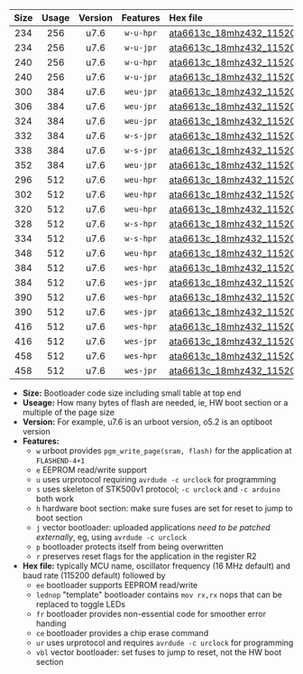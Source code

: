 |Size|Usage|Version|Features|Hex file|
|:-:|:-:|:-:|:-:|:--|
|234|256|u7.6|`w-u-hpr`|[ata6613c_18mhz432_115200bps_ur.hex](https://raw.githubusercontent.com/stefanrueger/urboot/main//ata6613c_18mhz432_115200bps_ur.hex)|
|234|256|u7.6|`w-u-jpr`|[ata6613c_18mhz432_115200bps_ur_vbl.hex](https://raw.githubusercontent.com/stefanrueger/urboot/main//ata6613c_18mhz432_115200bps_ur_vbl.hex)|
|240|256|u7.6|`w-u-hpr`|[ata6613c_18mhz432_115200bps_lednop_ur.hex](https://raw.githubusercontent.com/stefanrueger/urboot/main//ata6613c_18mhz432_115200bps_lednop_ur.hex)|
|240|256|u7.6|`w-u-jpr`|[ata6613c_18mhz432_115200bps_lednop_ur_vbl.hex](https://raw.githubusercontent.com/stefanrueger/urboot/main//ata6613c_18mhz432_115200bps_lednop_ur_vbl.hex)|
|300|384|u7.6|`weu-jpr`|[ata6613c_18mhz432_115200bps_ee_ur_vbl.hex](https://raw.githubusercontent.com/stefanrueger/urboot/main//ata6613c_18mhz432_115200bps_ee_ur_vbl.hex)|
|306|384|u7.6|`weu-jpr`|[ata6613c_18mhz432_115200bps_ee_lednop_ur_vbl.hex](https://raw.githubusercontent.com/stefanrueger/urboot/main//ata6613c_18mhz432_115200bps_ee_lednop_ur_vbl.hex)|
|324|384|u7.6|`weu-jpr`|[ata6613c_18mhz432_115200bps_ee_lednop_fr_ur_vbl.hex](https://raw.githubusercontent.com/stefanrueger/urboot/main//ata6613c_18mhz432_115200bps_ee_lednop_fr_ur_vbl.hex)|
|332|384|u7.6|`w-s-jpr`|[ata6613c_18mhz432_115200bps_vbl.hex](https://raw.githubusercontent.com/stefanrueger/urboot/main//ata6613c_18mhz432_115200bps_vbl.hex)|
|338|384|u7.6|`w-s-jpr`|[ata6613c_18mhz432_115200bps_lednop_vbl.hex](https://raw.githubusercontent.com/stefanrueger/urboot/main//ata6613c_18mhz432_115200bps_lednop_vbl.hex)|
|352|384|u7.6|`weu-jpr`|[ata6613c_18mhz432_115200bps_ee_lednop_fr_ce_ur_vbl.hex](https://raw.githubusercontent.com/stefanrueger/urboot/main//ata6613c_18mhz432_115200bps_ee_lednop_fr_ce_ur_vbl.hex)|
|296|512|u7.6|`weu-hpr`|[ata6613c_18mhz432_115200bps_ee_ur.hex](https://raw.githubusercontent.com/stefanrueger/urboot/main//ata6613c_18mhz432_115200bps_ee_ur.hex)|
|302|512|u7.6|`weu-hpr`|[ata6613c_18mhz432_115200bps_ee_lednop_ur.hex](https://raw.githubusercontent.com/stefanrueger/urboot/main//ata6613c_18mhz432_115200bps_ee_lednop_ur.hex)|
|320|512|u7.6|`weu-hpr`|[ata6613c_18mhz432_115200bps_ee_lednop_fr_ur.hex](https://raw.githubusercontent.com/stefanrueger/urboot/main//ata6613c_18mhz432_115200bps_ee_lednop_fr_ur.hex)|
|328|512|u7.6|`w-s-hpr`|[ata6613c_18mhz432_115200bps.hex](https://raw.githubusercontent.com/stefanrueger/urboot/main//ata6613c_18mhz432_115200bps.hex)|
|334|512|u7.6|`w-s-hpr`|[ata6613c_18mhz432_115200bps_lednop.hex](https://raw.githubusercontent.com/stefanrueger/urboot/main//ata6613c_18mhz432_115200bps_lednop.hex)|
|348|512|u7.6|`weu-hpr`|[ata6613c_18mhz432_115200bps_ee_lednop_fr_ce_ur.hex](https://raw.githubusercontent.com/stefanrueger/urboot/main//ata6613c_18mhz432_115200bps_ee_lednop_fr_ce_ur.hex)|
|384|512|u7.6|`wes-hpr`|[ata6613c_18mhz432_115200bps_ee.hex](https://raw.githubusercontent.com/stefanrueger/urboot/main//ata6613c_18mhz432_115200bps_ee.hex)|
|384|512|u7.6|`wes-jpr`|[ata6613c_18mhz432_115200bps_ee_vbl.hex](https://raw.githubusercontent.com/stefanrueger/urboot/main//ata6613c_18mhz432_115200bps_ee_vbl.hex)|
|390|512|u7.6|`wes-hpr`|[ata6613c_18mhz432_115200bps_ee_lednop.hex](https://raw.githubusercontent.com/stefanrueger/urboot/main//ata6613c_18mhz432_115200bps_ee_lednop.hex)|
|390|512|u7.6|`wes-jpr`|[ata6613c_18mhz432_115200bps_ee_lednop_vbl.hex](https://raw.githubusercontent.com/stefanrueger/urboot/main//ata6613c_18mhz432_115200bps_ee_lednop_vbl.hex)|
|416|512|u7.6|`wes-hpr`|[ata6613c_18mhz432_115200bps_ee_lednop_fr.hex](https://raw.githubusercontent.com/stefanrueger/urboot/main//ata6613c_18mhz432_115200bps_ee_lednop_fr.hex)|
|416|512|u7.6|`wes-jpr`|[ata6613c_18mhz432_115200bps_ee_lednop_fr_vbl.hex](https://raw.githubusercontent.com/stefanrueger/urboot/main//ata6613c_18mhz432_115200bps_ee_lednop_fr_vbl.hex)|
|458|512|u7.6|`wes-hpr`|[ata6613c_18mhz432_115200bps_ee_lednop_fr_ce.hex](https://raw.githubusercontent.com/stefanrueger/urboot/main//ata6613c_18mhz432_115200bps_ee_lednop_fr_ce.hex)|
|458|512|u7.6|`wes-jpr`|[ata6613c_18mhz432_115200bps_ee_lednop_fr_ce_vbl.hex](https://raw.githubusercontent.com/stefanrueger/urboot/main//ata6613c_18mhz432_115200bps_ee_lednop_fr_ce_vbl.hex)|

- **Size:** Bootloader code size including small table at top end
- **Useage:** How many bytes of flash are needed, ie, HW boot section or a multiple of the page size
- **Version:** For example, u7.6 is an urboot version, o5.2 is an optiboot version
- **Features:**
  + `w` urboot provides `pgm_write_page(sram, flash)` for the application at `FLASHEND-4+1`
  + `e` EEPROM read/write support
  + `u` uses urprotocol requiring `avrdude -c urclock` for programming
  + `s` uses skeleton of STK500v1 protocol; `-c urclock` and `-c arduino` both work
  + `h` hardware boot section: make sure fuses are set for reset to jump to boot section
  + `j` vector bootloader: uploaded applications *need to be patched externally*, eg, using `avrdude -c urclock`
  + `p` bootloader protects itself from being overwritten
  + `r` preserves reset flags for the application in the register R2
- **Hex file:** typically MCU name, oscillator frequency (16 MHz default) and baud rate (115200 default) followed by
  + `ee` bootloader supports EEPROM read/write
  + `lednop` "template" bootloader contains `mov rx,rx` nops that can be replaced to toggle LEDs
  + `fr` bootloader provides non-essential code for smoother error handing
  + `ce` bootloader provides a chip erase command
  + `ur` uses urprotocol and requires `avrdude -c urclock` for programming
  + `vbl` vector bootloader: set fuses to jump to reset, not the HW boot section
